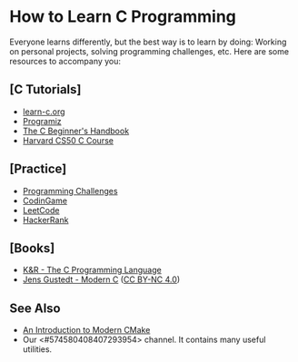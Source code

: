 # How to Learn C Programming

Everyone learns differently, but the best way is to learn by doing:
Working on personal projects, solving programming challenges, etc.
Here are some resources to accompany you:

## [C Tutorials]
- [learn-c.org](https://www.learn-c.org/)
- [Programiz](https://www.programiz.com/c-programming)
- [The C Beginner's Handbook](https://www.freecodecamp.org/news/the-c-beginners-handbook/)
- [Harvard CS50 C Course](http://cs50.edx.org/)

## [Practice]
- [Programming Challenges](https://discord.com/channels/331718482485837825/574580408407293954/668548805779652649)
- [CodinGame](https://www.codingame.com)
- [LeetCode](https://leetcode.com/)
- [HackerRank](https://www.hackerrank.com/)

## [Books]
- [K&R - The C Programming Language](https://www.amazon.com/Programming-Language-2nd-Brian-Kernighan/dp/0131103628)
- [Jens Gustedt - Modern C](https://hal.inria.fr/hal-02383654/document) ([CC BY-NC 4.0](https://creativecommons.org/licenses/by-nc/4.0/))

## See Also
- [An Introduction to Modern CMake](https://cliutils.gitlab.io/modern-cmake/)
- Our <#574580408407293954> channel. It contains many useful utilities.
